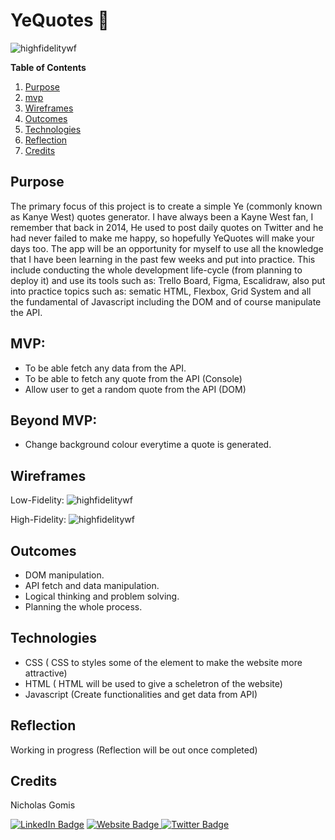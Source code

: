 # YeQuotes 🎲

<img src="https://i.ibb.co/0Yb391L/Clean-Shot-2022-08-20-at-16-56-02-2x.png" alt="highfidelitywf"/>


**Table of Contents**
1. [Purpose](#{Purpose}) 
2. [mvp](#{Mvp})
2. [Wireframes](#{Wireframes})
3. [Outcomes](#{Outcomes})
4. [Technologies](#{Technologies})
5. [Reflection](#{Reflection})
6. [Credits](#{Credits})



## Purpose

The primary focus of this project is to create a simple Ye (commonly known as Kanye West) quotes generator. I have always been a Kayne West fan, I remember that back in 2014, He used to post daily quotes on Twitter and he had never failed to make me happy, so hopefully YeQuotes will make your days too.
The app will be an opportunity for myself to use all the knowledge that I have been learning in the past few weeks and put into practice. This include conducting the whole development life-cycle (from planning to deploy it) and use its tools such as: Trello Board, Figma, Escalidraw, also put into practice topics such as: sematic HTML, Flexbox, Grid System and all the fundamental of Javascript including the DOM and of course manipulate the API. 


## MVP:
- To be able fetch any data from the API.
- To be able to fetch  any quote from the API (Console)
- Allow user to get a random quote from the API (DOM)


## Beyond MVP:
- Change background colour everytime a quote is generated.

## Wireframes
Low-Fidelity:
<img src="https://i.ibb.co/gZcpNHy/Clean-Shot-2022-08-20-at-13-13-50-2x.png" alt="highfidelitywf"/>




High-Fidelity:
<img src="https://i.ibb.co/j8pZP1z/Clean-Shot-2022-08-20-at-16-47-21-2x.png" alt="highfidelitywf"/>



## Outcomes


- DOM manipulation.
- API fetch and data manipulation.
- Logical thinking and problem solving.
- Planning the whole process.



## Technologies

- CSS ( CSS to styles some of the element to make the website more attractive)
- HTML ( HTML  will be used to give a scheletron of the website)
- Javascript (Create functionalities and get data from API)


## Reflection

Working in progress (Reflection will be out once completed)

## Credits
Nicholas Gomis

<p align="left">
  <a href="https://www.linkedin.com/in/nicholasgomis/">
    <img src="https://img.shields.io/badge/LinkedIn-blue?style=for-the-badge&logo=linkedin&logoColor=white" alt="LinkedIn Badge"></a>
  <a href="https://portfolio-nicholasgomis.vercel.app">
    <img src="https://img.shields.io/badge/Website-3b5998?style=for-the-badge&logo=google-chrome&logoColor=white" alt="Website Badge"/>
  </a>
  <a href="https://twitter.com/nicholasgomis">
    <img src="https://img.shields.io/badge/Twitter-blue?style=for-the-badge&logo=twitter&logoColor=white" alt="Twitter Badge"/>
  </a>
</p>
</br>
